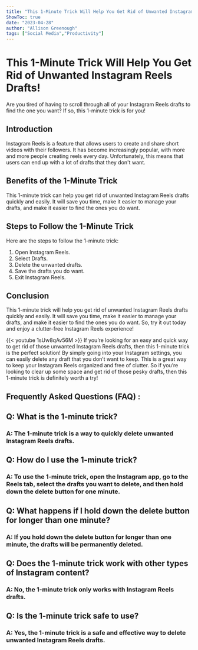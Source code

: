 ```yaml
---
title: "This 1-Minute Trick Will Help You Get Rid of Unwanted Instagram Reels Drafts!"
ShowToc: true 
date: "2023-04-28"
author: "Allison Greenough" 
tags: ["Social Media","Productivity"]
---
```

# This 1-Minute Trick Will Help You Get Rid of Unwanted Instagram Reels Drafts!

Are you tired of having to scroll through all of your Instagram Reels drafts to find the one you want? If so, this 1-minute trick is for you!

## Introduction

Instagram Reels is a feature that allows users to create and share short videos with their followers. It has become increasingly popular, with more and more people creating reels every day. Unfortunately, this means that users can end up with a lot of drafts that they don't want.

## Benefits of the 1-Minute Trick

This 1-minute trick can help you get rid of unwanted Instagram Reels drafts quickly and easily. It will save you time, make it easier to manage your drafts, and make it easier to find the ones you do want.

## Steps to Follow the 1-Minute Trick

Here are the steps to follow the 1-minute trick: 
1. Open Instagram Reels. 
2. Select Drafts. 
3. Delete the unwanted drafts. 
4. Save the drafts you do want. 
5. Exit Instagram Reels.

## Conclusion

This 1-minute trick will help you get rid of unwanted Instagram Reels drafts quickly and easily. It will save you time, make it easier to manage your drafts, and make it easier to find the ones you do want. So, try it out today and enjoy a clutter-free Instagram Reels experience!

{{< youtube 1sUw8qAv56M >}} 
If you’re looking for an easy and quick way to get rid of those unwanted Instagram Reels drafts, then this 1-minute trick is the perfect solution! By simply going into your Instagram settings, you can easily delete any draft that you don’t want to keep. This is a great way to keep your Instagram Reels organized and free of clutter. So if you’re looking to clear up some space and get rid of those pesky drafts, then this 1-minute trick is definitely worth a try!

## Frequently Asked Questions (FAQ) :
<h2>Q: What is the 1-minute trick?</h2>

<h3>A: The 1-minute trick is a way to quickly delete unwanted Instagram Reels drafts. </h3>

<h2>Q: How do I use the 1-minute trick?</h2>

<h3>A: To use the 1-minute trick, open the Instagram app, go to the Reels tab, select the drafts you want to delete, and then hold down the delete button for one minute. </h3>

<h2>Q: What happens if I hold down the delete button for longer than one minute?</h2>

<h3>A: If you hold down the delete button for longer than one minute, the drafts will be permanently deleted. </h3>

<h2>Q: Does the 1-minute trick work with other types of Instagram content?</h2>

<h3>A: No, the 1-minute trick only works with Instagram Reels drafts. </h3>

<h2>Q: Is the 1-minute trick safe to use?</h2>

<h3>A: Yes, the 1-minute trick is a safe and effective way to delete unwanted Instagram Reels drafts. </h3>


